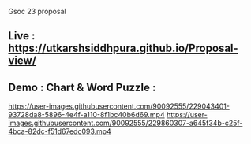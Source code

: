 Gsoc 23 proposal
## Live : https://utkarshsiddhpura.github.io/Proposal-view/
## Demo : Chart & Word Puzzle :

https://user-images.githubusercontent.com/90092555/229043401-93728da8-5896-4e4f-a110-8f1bc40b6d69.mp4
https://user-images.githubusercontent.com/90092555/229860307-a645f34b-c25f-4bca-82dc-f51d67edc093.mp4

